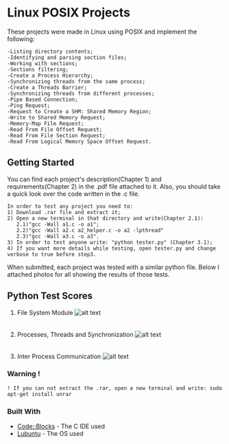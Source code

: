 # Linux POSIX Projects
These projects were made in Linux using POSIX and implement the following:
```
-Listing directory contents;
-Identifying and parsing section files;
-Working with sections;
-Sections filtering;
-Create a Process Hierarchy;
-Synchronizing threads from the same process;
-Create a Threads Barrier;
-Synchronizing threads from different processes;
-Pipe Based Connection;
-Ping Request;
-Request to Create a SHM: Shared Memory Region;
-Write to Shared Memory Request;
-Memory-Map File Request;
-Read From File Offset Request;
-Read From File Section Request;
-Read From Logical Memory Space Offset Request.
```

## Getting Started
You can find each project's description(Chapter 1) and requirements(Chapter 2) in the .pdf file attached to it. Also, you should take a quick look over the code written in the .c file.
```
In order to test any project you need to:
1) Download .rar file and extract it;
2) Open a new terminal in that directory and write(Chapter 2.1): 
   2.1)"gcc -Wall a1.c -o a1";
   2.2)"gcc -Wall a2.c a2_helper.c -o a2 -lpthread"
   2.3)"gcc -Wall a3.c -o a3".
3) In order to test anyone write: "python tester.py" (Chapter 3.1);
4) If you want more details while testing, open tester.py and change verbose to true before step3.
```
When submitted, each project was tested with a similar python file. Below I attached photos for all showing the results of those tests.

## Python Test Scores
1. File System Module
![alt text](https://github.com/DanutGavrus/Photos/blob/master/1.%20File%20System%20Module.png)<br/><br/><br/>
2. Processes, Threads and Synchronization
![alt text](https://github.com/DanutGavrus/Photos/blob/master/2.%20Processes%2C%20Threads%20and%20Synchronization.png)<br/><br/><br/>
3. Inter Process Communication
![alt text](https://github.com/DanutGavrus/Photos/blob/master/3.%20Inter-Process%20Communication.png)

### Warning !
```
! If you can not extract the .rar, open a new terminal and write: sudo apt-get install unrar
```

### Built With
* [Code::Blocks](http://www.codeblocks.org/) - The C IDE used
* [Lubuntu](https://lubuntu.net/) - The OS used 